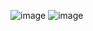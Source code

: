 ![image](https://github.com/Sebastidian/pagina_web/assets/146900865/ec9e2854-f3e5-4545-b4eb-2cf410149e59)
![image](https://github.com/Sebastidian/pagina_web/assets/146900865/03e7b3f2-0d22-4b52-8e72-5b76ce3411d6)
